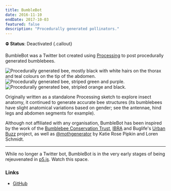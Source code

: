 ```yaml
---
title: BumbleBot
date: 2016-11-10
endDate: 2017-10-03
featured: false
description: "Procedurally generated pollinators."
---
```


⛔ **Status**: Deactivated {.callout}


BumbleBot was a Twitter bot created using [Processing](http://processing.org/) to post procedurally generated bumblebees.

<div class="gallery">
<img class="small greyscale" alt="Procedurally generated bee, mostly black with white hairs on the thorax and teal colours on the tip of the abdomen." src="/images/projects/bumblebot-01.png">
<img class="small greyscale" alt="Procedurally generated bee, striped green and purple." src="/images/projects/bumblebot-02.png">
<img class="small greyscale" alt="Procedurally generated bee, stripled orange and black." src="/images/projects/bumblebot-03.png">
</div>

Originally written as a standalone Processing sketch to explore insect anatomy, it continued to generate accurate bee structures (its bumblebees have slight anatomical variations based on gender; see the antennae, hind legs and abdomen segments for example).

Although not affiliated with any organisation, BumbleBot has been inspired by the work of the [Bumblebee Conservation Trust](http://bumblebeeconservation.org/), [IBRA](http://www.ibrabee.org.uk/) and Buglife's [Urban Buzz](https://www.buglife.org.uk/urban-buzz/) project, as well as [@mothgenerator](https://twitter.com/mothgenerator) by Katie Rose Pipkin and Loren Schmidt.

---

While no longer a Twitter bot, BumbleBot is in the very early stages of being rejeuvenated in [p5.js](https://p5js.org). Watch this space.

### Links
- [GitHub](https://github.com/codemacabre/bumblebot)
